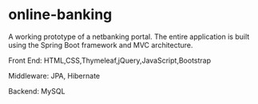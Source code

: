# online-banking
A working prototype of a netbanking portal.
The entire application is built using the Spring Boot framework and MVC architecture.

Front End:
HTML,CSS,Thymeleaf,jQuery,JavaScript,Bootstrap

Middleware:
JPA, Hibernate

Backend:
MySQL

